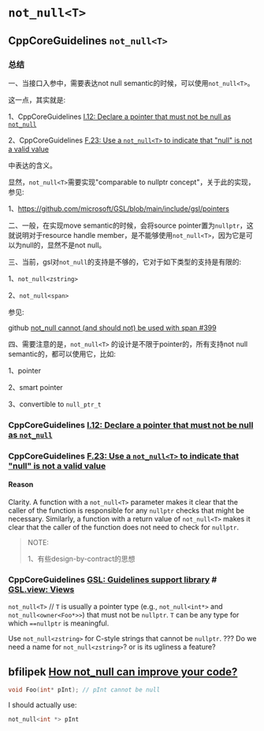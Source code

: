 # `not_null<T>`



## CppCoreGuidelines `not_null<T>`

### 总结

一、当接口入参中，需要表达not null semantic的时候，可以使用`not_null<T>`。

这一点，其实就是: 

1、CppCoreGuidelines [I.12: Declare a pointer that must not be null as `not_null`](https://github.com/isocpp/CppCoreGuidelines/blob/master/CppCoreGuidelines.md#i12-declare-a-pointer-that-must-not-be-null-as-not_null)

2、CppCoreGuidelines [F.23: Use a `not_null<T>` to indicate that "null" is not a valid value](https://github.com/isocpp/CppCoreGuidelines/blob/master/CppCoreGuidelines.md#f23-use-a-not_nullt-to-indicate-that-null-is-not-a-valid-value)

中表达的含义。

显然，`not_null<T>`需要实现"comparable to nullptr concept"，关于此的实现，参见: 

1、https://github.com/microsoft/GSL/blob/main/include/gsl/pointers





二、一般，在实现move semantic的时候，会将source pointer置为`nullptr`，这就说明对于resource handle member，是不能够使用`not_null<T>`，因为它是可以为null的，显然不是not null。

三、当前，gsl对`not_null`的支持是不够的，它对于如下类型的支持是有限的:

1、`not_null<zstring>`



2、`not_null<span>`

参见: 

github [not_null cannot (and should not) be used with span #399](https://github.com/isocpp/CppCoreGuidelines/issues/399)



四、需要注意的是，`not_null<T>`  的设计是不限于pointer的，所有支持not null semantic的，都可以使用它，比如:

1、pointer

2、smart pointer

3、convertible to `null_ptr_t`



### CppCoreGuidelines [I.12: Declare a pointer that must not be null as `not_null`](https://github.com/isocpp/CppCoreGuidelines/blob/master/CppCoreGuidelines.md#i12-declare-a-pointer-that-must-not-be-null-as-not_null)



### CppCoreGuidelines [F.23: Use a `not_null<T>` to indicate that "null" is not a valid value](https://github.com/isocpp/CppCoreGuidelines/blob/master/CppCoreGuidelines.md#f23-use-a-not_nullt-to-indicate-that-null-is-not-a-valid-value)

#### Reason

Clarity. A function with a `not_null<T>` parameter makes it clear that the caller of the function is responsible for any `nullptr` checks that might be necessary. Similarly, a function with a return value of `not_null<T>` makes it clear that the caller of the function does not need to check for `nullptr`.

> NOTE: 
>
> 1、有些design-by-contract的思想





### CppCoreGuidelines [GSL: Guidelines support library](https://github.com/isocpp/CppCoreGuidelines/blob/master/CppCoreGuidelines.md#gsl-guidelines-support-library) # [GSL.view: Views](https://github.com/isocpp/CppCoreGuidelines/blob/master/CppCoreGuidelines.md#gslview-views)

`not_null<T>` // `T` is usually a pointer type (e.g., `not_null<int*>` and `not_null<owner<Foo*>>`) that must not be `nullptr`. `T` can be any type for which `==nullptr` is meaningful.

Use `not_null<zstring>` for C-style strings that cannot be `nullptr`. ??? Do we need a name for `not_null<zstring>`? or is its ugliness a feature?





## bfilipek [How not_null can improve your code?](https://www.bfilipek.com/2017/10/notnull.html)

```cpp
void Foo(int* pInt); // pInt cannot be null
```

I should actually use:

```C++
not_null<int *> pInt
```


